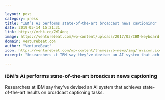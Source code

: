 ```yaml
---

layout: post
category: press
title: "IBM’s AI performs state-of-the-art broadcast news captioning"
date: 2019-05-14 15:21:31
link: https://vrhk.co/2W14onj
image: https://venturebeat.com/wp-content/uploads/2017/03/IBM-keyboard-Esteban-Maringolo-Flickr.jpg?w=1200&strip=all
domain: venturebeat.com
author: "VentureBeat"
icon: https://venturebeat.com/wp-content/themes/vb-news/img/favicon.ico
excerpt: "Researchers at IBM say they've devised an AI system that achieves state-of-the-art results on broadcast captioning tasks."

---
```


### IBM’s AI performs state-of-the-art broadcast news captioning

Researchers at IBM say they've devised an AI system that achieves state-of-the-art results on broadcast captioning tasks.